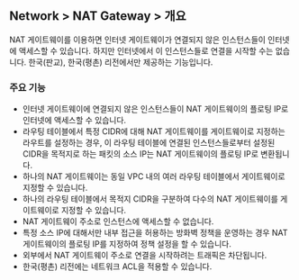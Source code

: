 ## Network > NAT Gateway > 개요
NAT 게이트웨이를 이용하면 인터넷 게이트웨이가 연결되지 않은 인스턴스들이 인터넷에 액세스할 수 있습니다. 하지만 인터넷에서 이 인스턴스들로 연결을 시작할 수는 없습니다.
한국(판교), 한국(평촌) 리전에서만 제공하는 기능입니다.


### 주요 기능
* 인터넷 게이트웨이에 연결되지 않은 인스턴스들이 NAT 게이트웨이의 플로팅 IP로 인터넷에 액세스할 수 있습니다.
* 라우팅 테이블에서 특정 CIDR에 대해 NAT 게이트웨이를 게이트웨이로 지정하는 라우트를 설정하는 경우, 이 라우팅 테이블에 연결된 인스턴스들로부터 설정된 CIDR을 목적지로 하는 패킷의 소스 IP는 NAT 게이트웨이의 플로팅 IP로 변환됩니다.
* 하나의 NAT 게이트웨이는 동일 VPC 내의 여러 라우팅 테이블에서 게이트웨이로 지정할 수 있습니다.
* 하나의 라우팅 테이블에서 목적지 CIDR을 구분하여 다수의 NAT 게이트웨이를 게이트웨이로 지정할 수 있습니다.
* NAT 게이트웨이 주소로 인스턴스에 액세스할 수 없습니다.
* 특정 소스 IP에 대해서만 내부 접근을 허용하는 방화벽 정책을 운영하는 경우 NAT 게이트웨이의 플로팅 IP를 지정하여 정책 설정을 할 수 있습니다. 
* 외부에서 NAT 게이트웨이 주소로 연결을 시작하려는 트래픽은 차단됩니다.
* 한국(평촌) 리전에는 네트워크 ACL을 적용할 수 있습니다.

